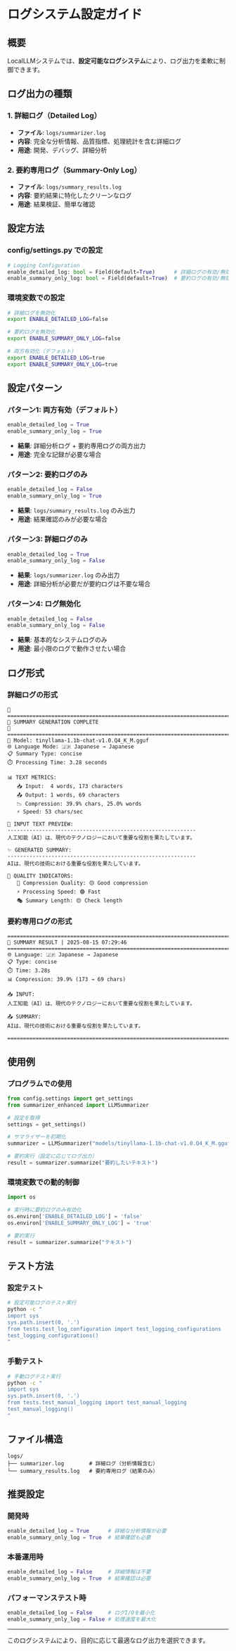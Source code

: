# ログシステム設定ガイド

## 概要

LocalLLMシステムでは、**設定可能なログシステム**により、ログ出力を柔軟に制御できます。

## ログ出力の種類

### 1. 詳細ログ（Detailed Log）
- **ファイル**: `logs/summarizer.log`
- **内容**: 完全な分析情報、品質指標、処理統計を含む詳細ログ
- **用途**: 開発、デバッグ、詳細分析

### 2. 要約専用ログ（Summary-Only Log）
- **ファイル**: `logs/summary_results.log`
- **内容**: 要約結果に特化したクリーンなログ
- **用途**: 結果検証、簡単な確認

## 設定方法

### config/settings.py での設定

```python
# Logging Configuration
enable_detailed_log: bool = Field(default=True)      # 詳細ログの有効/無効
enable_summary_only_log: bool = Field(default=True)  # 要約ログの有効/無効
```

### 環境変数での設定

```bash
# 詳細ログを無効化
export ENABLE_DETAILED_LOG=false

# 要約ログを無効化  
export ENABLE_SUMMARY_ONLY_LOG=false

# 両方有効化（デフォルト）
export ENABLE_DETAILED_LOG=true
export ENABLE_SUMMARY_ONLY_LOG=true
```

## 設定パターン

### パターン1: 両方有効（デフォルト）
```python
enable_detailed_log = True
enable_summary_only_log = True
```
- **結果**: 詳細分析ログ + 要約専用ログの両方出力
- **用途**: 完全な記録が必要な場合

### パターン2: 要約ログのみ
```python
enable_detailed_log = False
enable_summary_only_log = True
```
- **結果**: `logs/summary_results.log` のみ出力
- **用途**: 結果確認のみが必要な場合

### パターン3: 詳細ログのみ
```python
enable_detailed_log = True
enable_summary_only_log = False
```
- **結果**: `logs/summarizer.log` のみ出力
- **用途**: 詳細分析が必要だが要約ログは不要な場合

### パターン4: ログ無効化
```python
enable_detailed_log = False
enable_summary_only_log = False
```
- **結果**: 基本的なシステムログのみ
- **用途**: 最小限のログで動作させたい場合

## ログ形式

### 詳細ログの形式
```
🎯 ================================================================================
📝 SUMMARY GENERATION COMPLETE
🎯 ================================================================================
🤖 Model: tinyllama-1.1b-chat-v1.0.Q4_K_M.gguf
🌐 Language Mode: 🇯🇵 Japanese → Japanese
📋 Summary Type: concise
⏱️ Processing Time: 3.28 seconds

📊 TEXT METRICS:
   📥 Input:  4 words, 173 characters
   📤 Output: 1 words, 69 characters
   📉 Compression: 39.9% chars, 25.0% words
   ⚡ Speed: 53 chars/sec

📖 INPUT TEXT PREVIEW:
------------------------------------------------------------
人工知能（AI）は、現代のテクノロジーにおいて重要な役割を果たしています。

✨ GENERATED SUMMARY:
------------------------------------------------------------
AIは、現代の技術における重要な役割を果たしています。

🎯 QUALITY INDICATORS:
   📏 Compression Quality: 🟡 Good compression
   ⚡ Processing Speed: 🟢 Fast
   🎭 Summary Length: 🟡 Check length
```

### 要約専用ログの形式
```
================================================================================
📝 SUMMARY RESULT | 2025-08-15 07:29:46
================================================================================
🌐 Language: 🇯🇵 Japanese → Japanese
📋 Type: concise
⏱️ Time: 3.28s
📊 Compression: 39.9% (173 → 69 chars)

📥 INPUT:
人工知能（AI）は、現代のテクノロジーにおいて重要な役割を果たしています。

📤 SUMMARY:
AIは、現代の技術における重要な役割を果たしています。

================================================================================
```

## 使用例

### プログラムでの使用
```python
from config.settings import get_settings
from summarizer_enhanced import LLMSummarizer

# 設定を取得
settings = get_settings()

# サマライザーを初期化
summarizer = LLMSummarizer("models/tinyllama-1.1b-chat-v1.0.Q4_K_M.gguf", settings)

# 要約実行（設定に応じてログ出力）
result = summarizer.summarize("要約したいテキスト")
```

### 環境変数での動的制御
```python
import os

# 実行時に要約ログのみ有効化
os.environ['ENABLE_DETAILED_LOG'] = 'false'
os.environ['ENABLE_SUMMARY_ONLY_LOG'] = 'true'

# 要約実行
result = summarizer.summarize("テキスト")
```

## テスト方法

### 設定テスト
```bash
# 設定可能ログのテスト実行
python -c "
import sys
sys.path.insert(0, '.')
from tests.test_log_configuration import test_logging_configurations
test_logging_configurations()
"
```

### 手動テスト
```bash
# 手動ログテスト実行
python -c "
import sys
sys.path.insert(0, '.')
from tests.test_manual_logging import test_manual_logging
test_manual_logging()
"
```

## ファイル構造

```
logs/
├── summarizer.log        # 詳細ログ（分析情報含む）
└── summary_results.log   # 要約専用ログ（結果のみ）
```

## 推奨設定

### 開発時
```python
enable_detailed_log = True      # 詳細な分析情報が必要
enable_summary_only_log = True  # 結果確認も必要
```

### 本番運用時
```python
enable_detailed_log = False     # 詳細情報は不要
enable_summary_only_log = True  # 結果確認は必要
```

### パフォーマンステスト時
```python
enable_detailed_log = False     # ログI/Oを最小化
enable_summary_only_log = False # 処理速度を最大化
```

---

このログシステムにより、目的に応じて最適なログ出力を選択できます。
